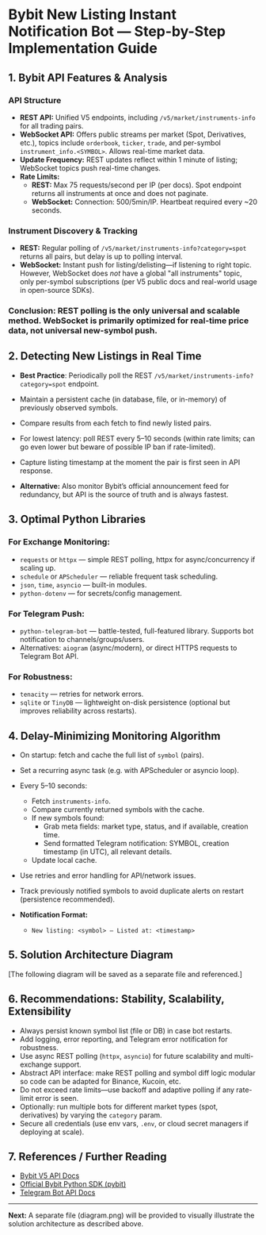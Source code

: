 # Bybit New Listing Instant Notification Bot — Step-by-Step Implementation Guide

## 1. Bybit API Features & Analysis

### API Structure
- **REST API:** Unified V5 endpoints, including `/v5/market/instruments-info` for all trading pairs.
- **WebSocket API:** Offers public streams per market (Spot, Derivatives, etc.), topics include `orderbook`, `ticker`, `trade`, and per-symbol `instrument_info.<SYMBOL>`. Allows real-time market data.
- **Update Frequency:** REST updates reflect within 1 minute of listing; WebSocket topics push real-time changes.
- **Rate Limits:**
  - **REST:** Max 75 requests/second per IP (per docs). Spot endpoint returns all instruments at once and does not paginate.
  - **WebSocket:** Connection: 500/5min/IP. Heartbeat required every ~20 seconds.

### Instrument Discovery & Tracking
- **REST:** Regular polling of `/v5/market/instruments-info?category=spot` returns all pairs, but delay is up to polling interval.
- **WebSocket:** Instant push for listing/delisting—if listening to right topic. However, WebSocket does *not* have a global "all instruments" topic, only per-symbol subscriptions (per V5 public docs and real-world usage in open-source SDKs).

### Conclusion: REST polling is the only universal and scalable method. WebSocket is primarily optimized for real-time price data, not universal new-symbol push.


## 2. Detecting New Listings in Real Time

- **Best Practice**: Periodically poll the REST `/v5/market/instruments-info?category=spot` endpoint.
- Maintain a persistent cache (in database, file, or in-memory) of previously observed symbols.
- Compare results from each fetch to find newly listed pairs.
- For lowest latency: poll REST every 5–10 seconds (within rate limits; can go even lower but beware of possible IP ban if rate-limited).
- Capture listing timestamp at the moment the pair is first seen in API response.

- **Alternative:** Also monitor Bybit’s official announcement feed for redundancy, but API is the source of truth and is always fastest.


## 3. Optimal Python Libraries

### For Exchange Monitoring:
- `requests` or `httpx` — simple REST polling, httpx for async/concurrency if scaling up.
- `schedule` or `APScheduler` — reliable frequent task scheduling.
- `json`, `time`, `asyncio` — built-in modules.
- `python-dotenv` — for secrets/config management.

### For Telegram Push:
- `python-telegram-bot` — battle-tested, full-featured library. Supports bot notification to channels/groups/users.
- Alternatives: `aiogram` (async/modern), or direct HTTPS requests to Telegram Bot API.

### For Robustness:
- `tenacity` — retries for network errors.
- `sqlite` or `TinyDB` — lightweight on-disk persistence (optional but improves reliability across restarts).


## 4. Delay-Minimizing Monitoring Algorithm

- On startup: fetch and cache the full list of `symbol` (pairs).
- Set a recurring async task (e.g. with APScheduler or asyncio loop).
- Every 5–10 seconds:
  - Fetch `instruments-info`.
  - Compare currently returned symbols with the cache.
  - If new symbols found:
    - Grab meta fields: market type, status, and if available, creation time.
    - Send formatted Telegram notification: SYMBOL, creation timestamp (in UTC), all relevant details.
  - Update local cache.
- Use retries and error handling for API/network issues.
- Track previously notified symbols to avoid duplicate alerts on restart (persistence recommended).

- **Notification Format:**
  - `New listing: <symbol> — Listed at: <timestamp>`


## 5. Solution Architecture Diagram

[The following diagram will be saved as a separate file and referenced.]


## 6. Recommendations: Stability, Scalability, Extensibility

- Always persist known symbol list (file or DB) in case bot restarts.
- Add logging, error reporting, and Telegram error notification for robustness.
- Use async REST polling (`httpx`, `asyncio`) for future scalability and multi-exchange support.
- Abstract API interface: make REST polling and symbol diff logic modular so code can be adapted for Binance, Kucoin, etc.
- Do not exceed rate limits—use backoff and adaptive polling if any rate-limit error is seen.
- Optionally: run multiple bots for different market types (spot, derivatives) by varying the `category` param.
- Secure all credentials (use env vars, `.env`, or cloud secret managers if deploying at scale).


## 7. References / Further Reading
- [Bybit V5 API Docs](https://bybit-exchange.github.io/docs/v5/market/instrument)
- [Official Bybit Python SDK (pybit)](https://github.com/bybit-exchange/pybit)
- [Telegram Bot API Docs](https://core.telegram.org/bots/api)


---

**Next:** A separate file (diagram.png) will be provided to visually illustrate the solution architecture as described above.